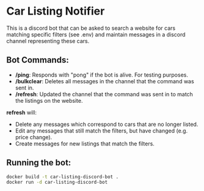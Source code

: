 # Car Listing Notifier

This is a discord bot that can be asked to search a website for cars matching specific filters (see .env) and maintain messages in a discord channel representing these cars.

## Bot Commands:

- **/ping**: Responds with "pong" if the bot is alive. For testing purposes.
- **/bulkclear**: Deletes all messages in the channel that the command was sent in.
- **/refresh**: Updated the channel that the command was sent in to match the listings on the website.

**refresh** will:

- Delete any messages which correspond to cars that are no longer listed.
- Edit any messages that still match the filters, but have changed (e.g. price change).
- Create messages for new listings that match the filters.

## Running the bot:

```sh
docker build -t car-listing-discord-bot .
docker run -d car-listing-discord-bot
```
